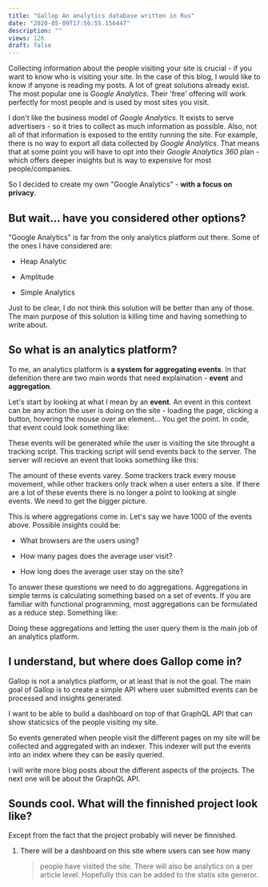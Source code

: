 ```yaml
---
title: "Gallop An analytics database written in Rus"
date: "2020-05-09T17:56:55.156447"
description: ""
views: 126
draft: false
---
```

Collecting information about the people visiting your site is crucial -
if you want to know who is visiting your site. In the case of this blog,
I would like to know if anyone is reading my posts. A lot of great
solutions already exist. The most popular one is *Google Analytics*.
Their 'free' offering will work perfectly for most people and is used by
most sites you visit.

I don't like the business model of *Google Analytics*. It exists to
serve advertisers - so it tries to collect as much information as
possible. Also, not all of that information is exposed to the entity
running the site. For example, there is no way to export all data
collected by *Google Analytics*. That means that at some point you will
have to opt into their *Google Analytics 360* plan - which offers deeper
insights but is way to expensive for most people/companies.

So I decided to create my own "Google Analytics" - **with a focus on
privacy**.

But wait… have you considered other options?
--------------------------------------------

"Google Analytics" is far from the only analytics platform out there.
Some of the ones I have considered are:

-   Heap Analytic

-   Amplitude

-   Simple Analytics

Just to be clear, I do not think this solution will be better than any
of those. The main purpose of this solution is killing time and having
something to write about.

So what is an analytics platform?
---------------------------------

To me, an analytics platform is **a system for aggregating events**. In
that defenition there are two main words that need explaination -
**event** and **aggregation**.

Let's start by looking at what I mean by an **event**. An event in this
context can be any action the user is doing on the site - loading the
page, clicking a button, hovering the mouse over an element… You get the
point. In code, that event could look something like:

These events will be generated while the user is visiting the site
throught a tracking script. This tracking script will send events back
to the server. The server will recieve an event that looks something
like this:

The amount of these events varey. Some trackers track every mouse
movement, while other trackers only track when a user enters a site. If
there are a lot of these events there is no longer a point to looking at
single events. We need to get the bigger picture.

This is where aggregations come in. Let's say we have 1000 of the events
above. Possible insights could be:

-   What browsers are the users using?

-   How many pages does the average user visit?

-   How long does the average user stay on the site?

To answer these questions we need to do aggregations. Aggregations in
simple terms is calculating something based on a set of events. If you
are familiar with functional programming, most aggregations can be
formulated as a reduce step. Something like:

Doing these aggregations and letting the user query them is the main job
of an analytics platform.

I understand, but where does Gallop come in?
--------------------------------------------

Gallop is not a analytics platform, or at least that is not the goal.
The main goal of Gallop is to create a simple API where user submitted
events can be processed and insights generated.

I want to be able to build a dashboard on top of that GraphQL API that
can show staticsics of the people visiting my site.

So events generated when people visit the different pages on my site
will be collected and aggregated with an indexer. This indexer will put
the events into an index where they can be easily queried.

I will write more blog posts about the different aspects of the
projects. The next one will be about the GraphQL API.

Sounds cool. What will the finnished project look like?
-------------------------------------------------------

Except from the fact that the project probably will never be finnished.

1.  There will be a dashboard on this site where users can see how many
    > people have visited the site. There will also be analytics on a
    > per article level. Hopefully this can be added to the statis site
    > generor.
